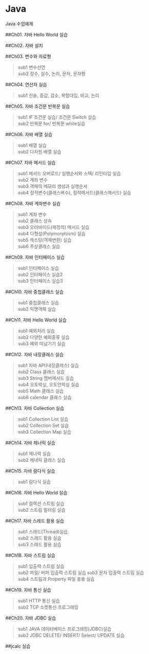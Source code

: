 # Java
Java 수업예제

##Ch01. 자바 Hello World 실습

##Ch02. 자바 설치

##Ch03. 변수와 자료형
>sub1 변수선언   
>sub2 정수, 실수, 논리, 문자, 문자형   
>
##Ch04. 연산자 실습
>sub1 산술, 증감, 감소, 복합대입, 비교, 논리   
>
##Ch05. 자바 조건문 반복문 실습
>sub1 IF 조건문 실습/ 조건문 Switch 실습   
>sub2 반복문 for/ 반복문 while실습   

##Ch06. 자바 배열 실습
>sub1 배열 실습   
>sub2 다차원 배열 실습   
>
##Ch07. 자바 메서드 실습
>sub1 메서드 오버로드/ 실행순서와 스택/ 리턴타입 실습   
>sub2 계좌 변수  
>sub3 객체의 메모리 생성과 실행순서  
>sub4 정적변수(클래스벼수), 정적메서드(클래스메서드) 실습  

##Ch08. 자바 계좌변수 실습
>sub1  계좌 변수  
>sub2 클래스 상속  
>sub3 오러바이드(재정의) 메서드 실습  
>sub4 다형성(Polymorphism) 실습  
>sub5 캐스팅(객체변환) 실습  
>sub6 주상클래스 실습  

##Ch09. 자바 인터페이스 실습
>sub1 인터페이스 실습   
>sub2 인터페이스 실습2  
>sub3 인터페이스 실습3  

##Ch10. 자바 중첩클래스 실습
>sub1 중첩클래스 실습   
>sub2 익명객체 실습   

##Ch11. 자바 Hello World 실습
>sub1 예외처리 실습     
>sub2 다양한 예외종류 실습   
>sub3 예외 떠넘기기 실습   

##Ch12. 자바 내장클래스 실습
>sub1 자바 API(내장클래스) 실습      
>sub2 Class 클래스 실습   
>sub3 String 멤버메서드 실습   
>sub4 오토박싱, 오토언박싱 실습   
>sub5 Math 클래스 실습   
>sub6 calendar 클래스 실습   

##Ch13. 자바 Collection 실습
>sub1 Collection List 실습       
>sub2 Collection Set 실습   
>sub3 Collection Map 실습   

##Ch14. 자바 제너릭 실습
>sub1 제너릭 실습   
>sub2 제네릭 클래스 실습   

##Ch15. 자바 람다식 실습
>sub1 람다식 실습      

##Ch16. 자바 Hello World 실습
>sub1 컬렉션 스트림 실습      
>sub2 스트림 필터링 실습   

##Ch17. 자바 스레드 활용 실습
>sub1 스레드(Thread)실습      
>sub2 스레드 활용 실습   
>sub3 스레드 활용 실습   

##Ch18. 자바 스트림 실습
>sub1 입출력 스트림 실습      
>sub2 파일/ 버퍼 입출력 스트림 실습
>sub3 문자 입출력 스트림 실습   
>sub4 스트림과 Property 파일 응용 실습

##Ch19. 자바 통신 실습  
>sub1 HTTP 통신 실습      
>sub2 TCP 소켓통신 프로그래밍   

##Ch20. 자바 JDBC 실습
>sub1 JAVA 데이터베이스 프로그래밍(JDBC)실습       
>sub2 JDBC DELETE/ INSERT/ Select/ UPDATE 실습 

##jcalc 실습
